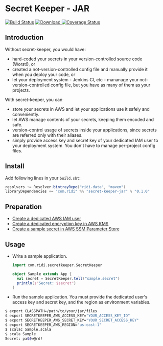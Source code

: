 # Secret Keeper - JAR

[![Build Status](https://travis-ci.com/ridi/secret-keeper-jar.svg?branch=master)](https://travis-ci.com/ridi/secret-keeper-jar)
[![Download](https://api.bintray.com/packages/ridi-data/maven/secret-keeper-jar/images/download.svg) ](https://bintray.com/ridi-data/maven/secret-keeper-jar/_latestVersion)
[![Coverage Status](https://coveralls.io/repos/github/ridi/secret-keeper-jar/badge.svg)](https://coveralls.io/github/ridi/secret-keeper-jar)

## Introduction
Without secret-keeper, you would have:
- hard-coded your secrets in your version-controlled source code (Worst!), or
- created a not-version-controlled config file and manually provide it when you deploy your code, or
- let your deployment system - Jenkins CI, etc - mananage your not-version-controlled config file, but you have as many of them as your projects.

With secret-keeper, you can:
- store your secrets in AWS and let your applications use it safely and conveniently.
- let AWS manage contents of your secrets, keeping them encoded and safe.
- version-control usage of secrets inside your applications, since secrets are referred only with their aliases.
- simply provide access key and secret key of your dedicated IAM user to your deployment system. You don't have to manage per-project config files.


## Install
Add following lines in your `build.sbt`:
```scala
resolvers += Resolver.bintrayRepo("ridi-data", "maven")
libraryDependencies += "com.ridi" %% "secret-keeper-jar" % "0.1.0"
```

## Preparation
- [Create a dedicated AWS IAM user](https://github.com/ridi/secret-keeper-python/wiki/Create-a-dedicated-AWS-IAM-user)
- [Create a dedicated encryption key in AWS KMS](https://github.com/ridi/secret-keeper-python/wiki/Create-a-dedicated-encryption-key-in-AWS-KMS)
- [Create a sample secret in AWS SSM Parameter Store](https://github.com/ridi/secret-keeper-python/wiki/Create-a-sample-secret-in-AWS-SSM-Parameter-Store)

## Usage
- Write a sample application.
  ```scala
  import com.ridi.secretkeeper.SecretKeeper

  object Sample extends App {
    val secret = SecretKeeper.tell("sample.secret")
    println(s"Secret: $secret")
  }
  ```

- Run the sample application. You must provide the dedicated user's access key and secret key, and the region as environment variables.
```bash
$ export CLASSPATH=/path/to/your/jar/files
$ export SECRETKEEPER_AWS_ACCESS_KEY="YOUR_ACCESS_KEY_ID"
$ export SECRETKEEPER_AWS_SECRET_KEY="YOUR_SECRET_ACCESS_KEY"
$ export SECRETKEEPER_AWS_REGION="us-east-1"
$ scalac Sample.scala
$ scala Sample
Secret: pa$$w@rd!
```
